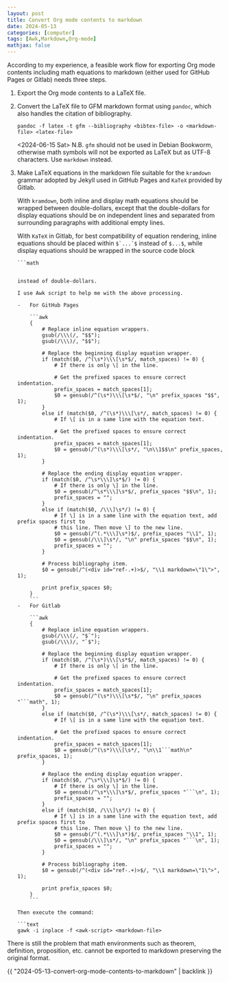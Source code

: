 ```yaml
---
layout: post
title: Convert Org mode contents to markdown
date: 2024-05-13
categories: [computer]
tags: [Awk,Markdown,Org-mode]
mathjax: false
---
```


According to my experience, a feasible work flow for exporting Org mode contents including math equations to markdown (either used for GitHub Pages or Gitlab) needs three steps.

1.  Export the Org mode contents to a LaTeX file.
2.  Convert the LaTeX file to GFM markdown format using `pandoc`, which also handles the citation of bibliography.
    
    ```text
    pandoc -f latex -t gfm --bibliography <bibtex-file> -o <markdown-file> <latex-file>
    ```
    
    <span class="timestamp-wrapper"><span class="timestamp">&lt;2024-06-15 Sat&gt; </span></span> N.B. `gfm` should not be used in Debian Bookworm, otherwise math symbols will not be exported as LaTeX but as UTF-8 characters. Use `markdown` instead.
3.  Make LaTeX equations in the markdown file suitable for the `kramdown` grammar adopted by Jekyll used in GitHub Pages and `KaTeX` provided by Gitlab.
    
    With `kramdown`, both inline and display math equations should be wrapped between double-dollars, except that the double-dollars for display equations should be on independent lines and separated from surrounding paragraphs with additional empty lines.
    
    With `KaTeX` in Gitlab, for best compatibility of equation rendering, inline equations should be placed within ``$`...`$`` instead of `$...$`, while display equations should be wrapped in the source code block
    
    ```text
    ```math
    ```
    ```
    
    instead of double-dollars.
    
    I use Awk script to help me with the above processing.
    
    -   For GitHub Pages
        
        ```awk
        {
            # Replace inline equation wrappers.
            gsub(/\\\(/, "$$");
            gsub(/\\\)/, "$$");
        
            # Replace the beginning display equation wrapper.
            if (match($0, /^(\s*)\\\[\s*$/, match_spaces) != 0) {
                # If there is only \[ in the line.
        
                # Get the prefixed spaces to ensure correct indentation.
                prefix_spaces = match_spaces[1];
                $0 = gensub(/^(\s*)\\\[\s*$/, "\n" prefix_spaces "$$", 1);
            }
            else if (match($0, /^(\s*)\\\[\s*/, match_spaces) != 0) {
                # If \[ is in a same line with the equation text.
        
                # Get the prefixed spaces to ensure correct indentation.
                prefix_spaces = match_spaces[1];
                $0 = gensub(/^(\s*)\\\[\s*/, "\n\\1$$\n" prefix_spaces, 1);
            }
        
            # Replace the ending display equation wrapper.
            if (match($0, /^\s*\\\]\s*$/) != 0) {
                # If there is only \] in the line.
                $0 = gensub(/^\s*\\\]\s*$/, prefix_spaces "$$\n", 1);
                prefix_spaces = "";
            }
            else if (match($0, /\\\]\s*/) != 0) {
                # If \] is in a same line with the equation text, add prefix spaces first to
                # this line. Then move \] to the new line.
                $0 = gensub(/^(.*\\\]\s*)$/, prefix_spaces "\\1", 1);
                $0 = gensub(/\\\]\s*/, "\n" prefix_spaces "$$\n", 1);
                prefix_spaces = "";
            }
        
            # Process bibliography item.
            $0 = gensub(/^(<div id="ref-.+)>$/, "\\1 markdown=\"1\">", 1);
        
            print prefix_spaces $0;
        }
        ```
    -   For Gitlab
        
        ```awk
        {
            # Replace inline equation wrappers.
            gsub(/\\\(/, "$`");
            gsub(/\\\)/, "`$");
        
            # Replace the beginning display equation wrapper.
            if (match($0, /^(\s*)\\\[\s*$/, match_spaces) != 0) {
                # If there is only \[ in the line.
        
                # Get the prefixed spaces to ensure correct indentation.
                prefix_spaces = match_spaces[1];
                $0 = gensub(/^(\s*)\\\[\s*$/, "\n" prefix_spaces "```math", 1);
            }
            else if (match($0, /^(\s*)\\\[\s*/, match_spaces) != 0) {
                # If \[ is in a same line with the equation text.
        
                # Get the prefixed spaces to ensure correct indentation.
                prefix_spaces = match_spaces[1];
                $0 = gensub(/^(\s*)\\\[\s*/, "\n\\1```math\n" prefix_spaces, 1);
            }
        
            # Replace the ending display equation wrapper.
            if (match($0, /^\s*\\\]\s*$/) != 0) {
                # If there is only \] in the line.
                $0 = gensub(/^\s*\\\]\s*$/, prefix_spaces "```\n", 1);
                prefix_spaces = "";
            }
            else if (match($0, /\\\]\s*/) != 0) {
                # If \] is in a same line with the equation text, add prefix spaces first to
                # this line. Then move \] to the new line.
                $0 = gensub(/^(.*\\\]\s*)$/, prefix_spaces "\\1", 1);
                $0 = gensub(/\\\]\s*/, "\n" prefix_spaces "```\n", 1);
                prefix_spaces = "";
            }
        
            # Process bibliography item.
            $0 = gensub(/^(<div id="ref-.+)>$/, "\\1 markdown=\"1\">", 1);
        
            print prefix_spaces $0;
        }
        ```
    
    Then execute the command:
    
    ```text
    gawk -i inplace -f <awk-script> <markdown-file>
    ```
    
There is still the problem that math environments such as theorem, definition, proposition, etc. cannot be exported to markdown preserving the original format.

{{ "2024-05-13-convert-org-mode-contents-to-markdown" | backlink }}
